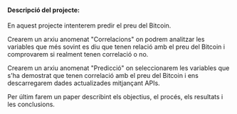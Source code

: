 #### Descripció del projecte:

En aquest projecte intenterem predir el preu del Bitcoin.

Crearem un arxiu anomenat "Correlacions" on podrem analitzar les variables que més sovint es diu que tenen relació amb el preu del Bitcoin i comprovarem si realment tenen correlació o no.

Crearem un arxiu anomenat "Predicció" on seleccionarem les variables que s'ha demostrat que tenen correlació amb el preu del Bitcoin
i ens descarregarem dades actualizades mitjançant APIs.

Per últim farem un paper describint els objectius, el procés, els resultats i les conclusions.

